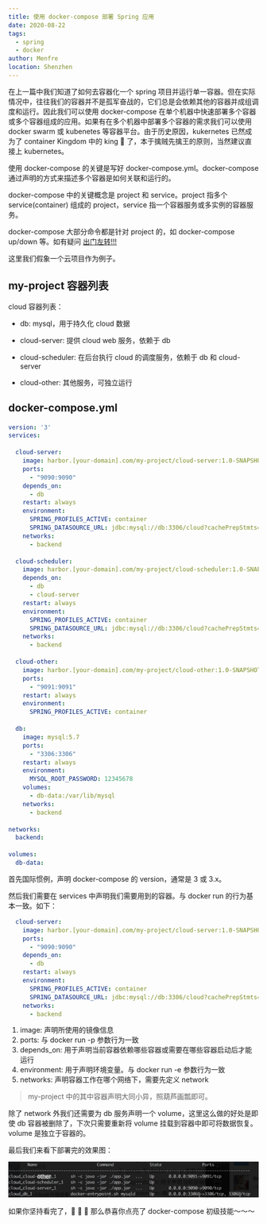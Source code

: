 ```yaml
---
title: 使用 docker-compose 部署 Spring 应用
date: 2020-08-22
tags: 
  - spring
  - docker
author: Menfre
location: Shenzhen
---
```


在上一篇中我们知道了如何去容器化一个 spring 项目并运行单一容器。但在实际情况中，往往我们的容器并不是孤军奋战的，它们总是会依赖其他的容器并成组调度和运行。因此我们可以使用 docker-compose 在单个机器中快速部署多个容器或多个容器组成的应用。如果有在多个机器中部署多个容器的需求我们可以使用 docker swarm 或 kubenetes 等容器平台。由于历史原因，kukernetes 已然成为了 container Kingdom 中的 king :crown: 了，本于擒贼先擒王的原则，当然建议直接上 kubernetes。

使用 docker-compose 的关键是写好 docker-compose.yml。docker-compose 通过声明的方式来描述多个容器是如何关联和运行的。

docker-compose 中的关键概念是 project 和 service。project 指多个 service(container) 组成的 project，service 指一个容器服务或多实例的容器服务。

docker-compose 大部分命令都是针对 project 的，如 docker-compose up/down 等。如有疑问 [出门左转!!!](https://yeasy.gitbook.io/docker_practice/compose)

这里我们假象一个云项目作为例子。

## my-project 容器列表

cloud 容器列表：

* db: mysql，用于持久化 cloud 数据

* cloud-server: 提供 cloud web 服务，依赖于 db

* cloud-scheduler: 在后台执行 cloud 的调度服务，依赖于 db 和 cloud-server

* cloud-other: 其他服务，可独立运行

## docker-compose.yml

```yaml
version: '3'
services:

  cloud-server:
    image: harbor.[your-domain].com/my-project/cloud-server:1.0-SNAPSHOT
    ports:
      - "9090:9090"
    depends_on:
      - db
    restart: always
    environment:
      SPRING_PROFILES_ACTIVE: container
      SPRING_DATASOURCE_URL: jdbc:mysql://db:3306/cloud?cachePrepStmts=true&useUnicode=true&characterEncoding=utf8
    networks:
      - backend

  cloud-scheduler:
    image: harbor.[your-domain].com/my-project/cloud-scheduler:1.0-SNAPSHOT
    depends_on:
      - db
      - cloud-server
    restart: always
    environment:
      SPRING_PROFILES_ACTIVE: container
      SPRING_DATASOURCE_URL: jdbc:mysql://db:3306/cloud?cachePrepStmts=true&useUnicode=true&characterEncoding=utf8
    networks:
      - backend

  cloud-other:
    image: harbor.[your-domain].com/my-project/cloud-other:1.0-SNAPSHOT
    ports:
      - "9091:9091"
    restart: always
    environment:
      SPRING_PROFILES_ACTIVE: container

  db:
    image: mysql:5.7
    ports:
      - "3306:3306"
    restart: always
    environment:
      MYSQL_ROOT_PASSWORD: 12345678
    volumes:
      - db-data:/var/lib/mysql
    networks:
      - backend

networks:
  backend:

volumes:
  db-data:
```

首先国际惯例，声明 docker-compose 的 version，通常是 3 或 3.x。

然后我们需要在 services 中声明我们需要用到的容器。与 docker run 的行为基本一致。如下：

```yaml
  cloud-server:
    image: harbor.[your-domain].com/my-project/cloud-server:1.0-SNAPSHOT
    ports:
      - "9090:9090"
    depends_on:
      - db
    restart: always
    environment:
      SPRING_PROFILES_ACTIVE: container
      SPRING_DATASOURCE_URL: jdbc:mysql://db:3306/cloud?cachePrepStmts=true&useUnicode=true&characterEncoding=utf8
    networks:
      - backend
```

1. image: 声明所使用的镜像信息
2. ports: 与 docker run -p 参数行为一致
3. depends_on: 用于声明当前容器依赖哪些容器或需要在哪些容器启动后才能运行
4. environment: 用于声明环境变量。与 docker run -e 参数行为一致
5. networks: 声明容器工作在哪个网络下，需要先定义 network

> my-project 中的其中容器声明大同小异，照葫芦画瓢即可。

除了 network 外我们还需要为 db 服务声明一个 volume，这里这么做的好处是即使 db 容器被删除了，下次只需要重新将 volume 挂载到容器中即可将数据恢复。volume 是独立于容器的。

最后我们来看下部署完的效果图：

![docker-compose-example](/image/docker-compose-example.jpg)

如果你坚持看完了，:call_me_hand: :call_me_hand: :call_me_hand: 那么恭喜你点亮了 docker-compose 初级技能～～～


 
 <comment/> 

